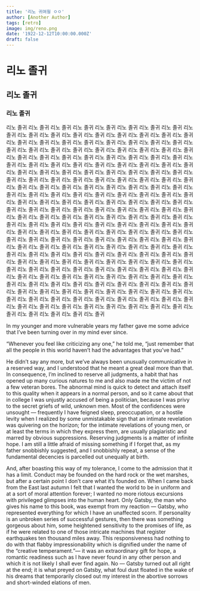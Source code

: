```yaml
---
title: '리노 귀여웡 ㅇㅇ'
author: [Another Author]
tags: [retro]
image: img/reno.png
date: '1922-12-12T10:00:00.000Z'
draft: false
---
```


# 리노 졸귀

## 리노 졸귀

### 리노 졸귀

리노 졸귀 리노 졸귀 리노 졸귀 리노 졸귀 리노 졸귀 리노 졸귀 리노 졸귀 리노 졸귀 리노 졸귀 리노 졸귀 리노 졸귀 리노 졸귀 리노 졸귀 리노 졸귀 리노 졸귀 리노 졸귀 리노 졸귀 리노 졸귀 리노 졸귀 리노 졸귀 리노 졸귀 리노 졸귀 리노 졸귀 리노 졸귀 리노 졸귀 리노 졸귀 리노 졸귀 리노 졸귀 리노 졸귀 리노 졸귀 리노 졸귀 리노 졸귀 리노 졸귀 리노 졸귀 리노 졸귀 리노 졸귀 리노 졸귀 리노 졸귀 리노 졸귀 리노 졸귀 리노 졸귀 리노 졸귀 리노 졸귀 리노 졸귀 리노 졸귀 리노 졸귀 리노 졸귀 리노 졸귀 리노 졸귀 리노 졸귀 리노 졸귀 리노 졸귀 리노 졸귀 리노 졸귀 리노 졸귀 리노 졸귀 리노 졸귀 리노 졸귀 리노 졸귀 리노 졸귀 리노 졸귀 리노 졸귀 리노 졸귀 리노 졸귀 리노 졸귀 리노 졸귀 리노 졸귀 리노 졸귀 리노 졸귀 리노 졸귀 리노 졸귀 리노 졸귀 리노 졸귀 리노 졸귀 리노 졸귀 리노 졸귀 리노 졸귀 리노 졸귀 리노 졸귀 리노 졸귀 리노 졸귀 리노 졸귀 리노 졸귀 리노 졸귀 리노 졸귀 리노 졸귀 리노 졸귀 리노 졸귀 리노 졸귀 리노 졸귀 리노 졸귀 리노 졸귀 리노 졸귀 리노 졸귀 리노 졸귀 리노 졸귀 리노 졸귀 리노 졸귀 리노 졸귀 리노 졸귀 리노 졸귀 리노 졸귀 리노 졸귀 리노 졸귀 리노 졸귀 리노 졸귀 리노 졸귀 리노 졸귀 리노 졸귀 리노 졸귀 리노 졸귀 리노 졸귀 리노 졸귀 리노 졸귀 리노 졸귀 리노 졸귀 리노 졸귀 리노 졸귀 리노 졸귀 리노 졸귀 리노 졸귀 리노 졸귀 리노 졸귀 리노 졸귀 리노 졸귀 리노 졸귀 리노 졸귀 리노 졸귀 리노 졸귀 리노 졸귀 리노 졸귀 리노 졸귀 리노 졸귀 리노 졸귀 리노 졸귀 리노 졸귀 리노 졸귀 리노 졸귀 리노 졸귀 리노 졸귀 리노 졸귀 리노 졸귀 리노 졸귀 리노 졸귀 리노 졸귀 리노 졸귀 리노 졸귀 리노 졸귀 리노 졸귀 리노 졸귀 리노 졸귀 리노 졸귀 리노 졸귀 리노 졸귀 리노 졸귀 리노 졸귀 리노 졸귀 리노 졸귀 리노 졸귀 리노 졸귀 리노 졸귀 리노 졸귀 리노 졸귀 리노 졸귀 리노 졸귀 리노 졸귀 리노 졸귀 리노 졸귀 리노 졸귀 리노 졸귀 리노 졸귀 리노 졸귀 리노 졸귀 리노 졸귀 리노 졸귀 리노 졸귀 리노 졸귀 리노 졸귀 리노 졸귀 리노 졸귀 리노 졸귀 리노 졸귀 리노 졸귀 리노 졸귀 리노 졸귀 리노 졸귀 리노 졸귀 리노 졸귀 리노 졸귀 리노 졸귀 리노 졸귀 리노 졸귀 리노 졸귀 리노 졸귀 리노 졸귀 리노 졸귀 리노 졸귀 리노 졸귀 리노 졸귀 리노 졸귀 리노 졸귀 리노 졸귀 리노 졸귀 리노 졸귀 리노 졸귀 리노 졸귀 리노 졸귀 리노 졸귀 리노 졸귀 리노 졸귀 리노 졸귀 리노 졸귀 리노 졸귀 리노 졸귀 리노 졸귀 리노 졸귀 리노 졸귀

In my younger and more vulnerable years my father gave me some advice that I’ve been turning over in my mind ever since.

“Whenever you feel like criticizing any one,” he told me, “just remember that all the people in this world haven’t had the advantages that you’ve had.”

He didn’t say any more, but we’ve always been unusually communicative in a reserved way, and I understood that he meant a great deal more than that. In consequence, I’m inclined to reserve all judgments, a habit that has opened up many curious natures to me and also made me the victim of not a few veteran bores. The abnormal mind is quick to detect and attach itself to this quality when it appears in a normal person, and so it came about that in college I was unjustly accused of being a politician, because I was privy to the secret griefs of wild, unknown men. Most of the confidences were unsought — frequently I have feigned sleep, preoccupation, or a hostile levity when I realized by some unmistakable sign that an intimate revelation was quivering on the horizon; for the intimate revelations of young men, or at least the terms in which they express them, are usually plagiaristic and marred by obvious suppressions. Reserving judgments is a matter of infinite hope. I am still a little afraid of missing something if I forget that, as my father snobbishly suggested, and I snobbishly repeat, a sense of the fundamental decencies is parcelled out unequally at birth.

And, after boasting this way of my tolerance, I come to the admission that it has a limit. Conduct may be founded on the hard rock or the wet marshes, but after a certain point I don’t care what it’s founded on. When I came back from the East last autumn I felt that I wanted the world to be in uniform and at a sort of moral attention forever; I wanted no more riotous excursions with privileged glimpses into the human heart. Only Gatsby, the man who gives his name to this book, was exempt from my reaction — Gatsby, who represented everything for which I have an unaffected scorn. If personality is an unbroken series of successful gestures, then there was something gorgeous about him, some heightened sensitivity to the promises of life, as if he were related to one of those intricate machines that register earthquakes ten thousand miles away. This responsiveness had nothing to do with that flabby impressionability which is dignified under the name of the “creative temperament.”— it was an extraordinary gift for hope, a romantic readiness such as I have never found in any other person and which it is not likely I shall ever find again. No — Gatsby turned out all right at the end; it is what preyed on Gatsby, what foul dust floated in the wake of his dreams that temporarily closed out my interest in the abortive sorrows and short-winded elations of men.
